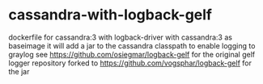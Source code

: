 # cassandra-with-logback-gelf
dockerfile for cassandra:3 with logback-driver
with cassandra:3 as baseimage it will add a jar to the cassandra classpath to enable logging to graylog
see https://github.com/osiegmar/logback-gelf for the original gelf logger repository
forked to https://github.com/vogsphar/logback-gelf for the jar  
